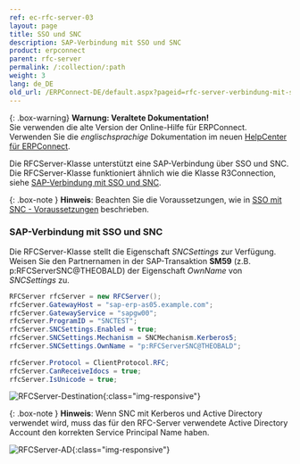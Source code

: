 ```yaml
---
ref: ec-rfc-server-03
layout: page
title: SSO und SNC
description: SAP-Verbindung mit SSO und SNC
product: erpconnect
parent: rfc-server
permalink: /:collection/:path
weight: 3
lang: de_DE
old_url: /ERPConnect-DE/default.aspx?pageid=rfc-server-verbindung-mit-sso-und-snc
---
```


{: .box-warning}
**Warnung: Veraltete Dokumentation!** <br>
Sie verwenden die alte Version der Online-Hilfe für ERPConnect.<br>
Verwenden Sie die *englischsprachige* Dokumentation im neuen [HelpCenter für ERPConnect](https://helpcenter.theobald-software.com/erpconnect/documentation/introduction/).

Die RFCServer-Klasse unterstützt eine SAP-Verbindung über SSO und SNC.<br>
Die RFCServer-Klasse funktioniert ähnlich wie die Klasse R3Connection, siehe [SAP-Verbindung mit SSO und SNC](../sap-verbindung/sso-mit-snc).

{: .box-note }
**Hinweis**: Beachten Sie die Voraussetzungen, wie in [SSO mit SNC - Voraussetzungen](../sap-verbindung/sso-mit-snc#voraussetzungen) beschrieben.

### SAP-Verbindung mit SSO und SNC
Die RFCServer-Klasse stellt die Eigenschaft *SNCSettings* zur Verfügung. 
Weisen Sie den Partnernamen in der SAP-Transaktion **SM59** (z.B. p:RFCServerSNC@THEOBALD) der Eigenschaft *OwnName* von *SNCSettings* zu. 

```csharp
RFCServer rfcServer = new RFCServer();
rfcServer.GatewayHost = "sap-erp-as05.example.com";
rfcServer.GatewayService = "sapgw00";
rfcServer.ProgramID = "SNCTEST";
rfcServer.SNCSettings.Enabled = true;
rfcServer.SNCSettings.Mechanism = SNCMechanism.Kerberos5;
rfcServer.SNCSettings.OwnName = "p:RFCServerSNC@THEOBALD";
 
rfcServer.Protocol = ClientProtocol.RFC;
rfcServer.CanReceiveIdocs = true;
rfcServer.IsUnicode = true;
```


![RFCServer-Destination](/img/content/RFCServer-Destination.png){:class="img-responsive"}

{: .box-note }
**Hinweis**: Wenn SNC mit Kerberos und Active Directory verwendet wird, muss das für den RFC-Server verwendete Active Directory Account den korrekten Service Principal Name haben.

![RFCServer-AD](/img/content/RFCServer-AD.png){:class="img-responsive"}
